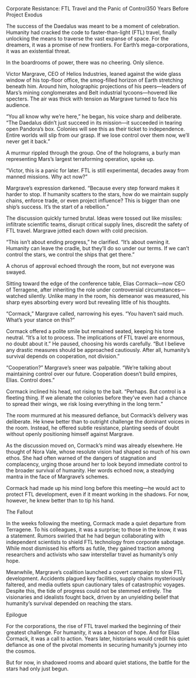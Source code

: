 Corporate Resistance: FTL Travel and the Panic of Control350 Years Before Project Exodus

The success of the Daedalus was meant to be a moment of celebration. Humanity had cracked the code to faster-than-light (FTL) travel, finally unlocking the means to traverse the vast expanse of space. For the dreamers, it was a promise of new frontiers. For Earth’s mega-corporations, it was an existential threat.

In the boardrooms of power, there was no cheering. Only silence.

Victor Margrave, CEO of Helios Industries, leaned against the wide glass window of his top-floor office, the smog-filled horizon of Earth stretching beneath him. Around him, holographic projections of his peers—leaders of Mars’s mining conglomerates and Belt industrial tycoons—hovered like specters. The air was thick with tension as Margrave turned to face his audience.

“You all know why we’re here,” he began, his voice sharp and deliberate. “The Daedalus didn’t just succeed in its mission—it succeeded in tearing open Pandora’s box. Colonies will see this as their ticket to independence. Entire worlds will slip from our grasp. If we lose control over them now, we’ll never get it back.”

A murmur rippled through the group. One of the holograms, a burly man representing Mars’s largest terraforming operation, spoke up.

“Victor, this is a panic for later. FTL is still experimental, decades away from manned missions. Why act now?”

Margrave’s expression darkened. “Because every step forward makes it harder to stop. If humanity scatters to the stars, how do we maintain supply chains, enforce trade, or even project influence? This is bigger than one ship’s success. It’s the start of a rebellion.”

The discussion quickly turned brutal. Ideas were tossed out like missiles: infiltrate scientific teams, disrupt critical supply lines, discredit the safety of FTL travel. Margrave jotted each down with cold precision.

“This isn’t about ending progress,” he clarified. “It’s about owning it. Humanity can leave the cradle, but they’ll do so under our terms. If we can’t control the stars, we control the ships that get there.”

A chorus of approval echoed through the room, but not everyone was swayed.

Sitting toward the edge of the conference table, Elias Cormack—now CEO of Terragene, after inheriting the role under controversial circumstances—watched silently. Unlike many in the room, his demeanor was measured, his sharp eyes absorbing every word but revealing little of his thoughts.

“Cormack,” Margrave called, narrowing his eyes. “You haven’t said much. What’s your stance on this?”

Cormack offered a polite smile but remained seated, keeping his tone neutral. “It’s a lot to process. The implications of FTL travel are enormous, no doubt about it.” He paused, choosing his words carefully. “But I believe any drastic measures should be approached cautiously. After all, humanity’s survival depends on cooperation, not division.”

“Cooperation?” Margrave’s sneer was palpable. “We’re talking about maintaining control over our future. Cooperation doesn’t build empires, Elias. Control does.”

Cormack inclined his head, not rising to the bait. “Perhaps. But control is a fleeting thing. If we alienate the colonies before they’ve even had a chance to spread their wings, we risk losing everything in the long term.”

The room murmured at his measured defiance, but Cormack’s delivery was deliberate. He knew better than to outright challenge the dominant voices in the room. Instead, he offered subtle resistance, planting seeds of doubt without openly positioning himself against Margrave.

As the discussion moved on, Cormack’s mind was already elsewhere. He thought of Nora Vale, whose resolute vision had shaped so much of his own ethos. She had often warned of the dangers of stagnation and complacency, urging those around her to look beyond immediate control to the broader survival of humanity. Her words echoed now, a steadying mantra in the face of Margrave’s schemes.

Cormack had made up his mind long before this meeting—he would act to protect FTL development, even if it meant working in the shadows. For now, however, he knew better than to tip his hand.

The Fallout

In the weeks following the meeting, Cormack made a quiet departure from Terragene. To his colleagues, it was a surprise; to those in the know, it was a statement. Rumors swirled that he had begun collaborating with independent scientists to shield FTL technology from corporate sabotage. While most dismissed his efforts as futile, they gained traction among researchers and activists who saw interstellar travel as humanity’s only hope.

Meanwhile, Margrave’s coalition launched a covert campaign to slow FTL development. Accidents plagued key facilities, supply chains mysteriously faltered, and media outlets spun cautionary tales of catastrophic voyages. Despite this, the tide of progress could not be stemmed entirely. The visionaries and idealists fought back, driven by an unyielding belief that humanity’s survival depended on reaching the stars.

Epilogue

For the corporations, the rise of FTL travel marked the beginning of their greatest challenge. For humanity, it was a beacon of hope. And for Elias Cormack, it was a call to action. Years later, historians would credit his quiet defiance as one of the pivotal moments in securing humanity’s journey into the cosmos.

But for now, in shadowed rooms and aboard quiet stations, the battle for the stars had only just begun.

